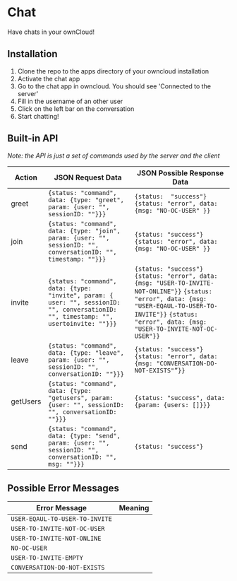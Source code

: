 Chat
====

Have chats in your ownCloud!

## Installation
1.	Clone the repo to the apps directory of your owncloud installation
2. Activate the chat app
3. Go to the chat app in owncloud. You should see 'Connected to the server'
4. Fill in the username of an other user
5. Click on the left bar on the conversation
6. Start chatting!


## Built-in API
*Note: the API is just a set of commands used by the server and the client*

 Action  | JSON Request Data   | JSON Possible Response Data  
 --- | --- | ---
greet | `{status: "command", data: {type: "greet", param: {user: "", sessionID: ""}}}` | `{status:  "success"}` `{status: "error", data: {msg: "NO-OC-USER" }}`
join | `{status: "command", data: {type: "join", param: {user: "", sessionID: "", conversationID: "", timestamp: ""}}}` | `{status: "success"}` `{status: "error", data: {msg: "NO-OC-USER" }}`
invite | `{status: "command", data: {type: "invite", param: { user: "", sessionID: "", conversationID: "", timestamp: "", usertoinvite: ""}}}` | `{status: "success"} {status: "error", data: {msg: "USER-TO-INVITE-NOT-ONLINE"}}` `{status: "error", data: {msg: "USER-EQAUL-TO-USER-TO-INVITE"}}` `{status: "error", data: {msg: "USER-TO-INVITE-NOT-OC-USER"}}`
leave | `{status: "command", data: {type: "leave", param: {user: "", sessionID: "", conversationID: ""}}}` | `{status: "success"}` `{status: "error", data: {msg: "CONVERSATION-DO-NOT-EXISTS"”}}`
getUsers | `{status: "command", data: {type: "getusers", param: {user: "", sessionID: "", conversationID: ""}}}` | `{status: "success", data: {param: {users: []}}}`
send | `{status: "command", data: {type: "send", param: {user: "", sessionID: "", conversationID: "", msg: ""}}}` | `{status: "success"}`

## Possible Error Messages

Error Message  | Meaning 
  --- | ---
`USER-EQAUL-TO-USER-TO-INVITE` |  
`USER-TO-INVITE-NOT-OC-USER` |
`USER-TO-INVITE-NOT-ONLINE` |
`NO-OC-USER` |
`USER-TO-INVITE-EMPTY` |
`CONVERSATION-DO-NOT-EXISTS` | 

